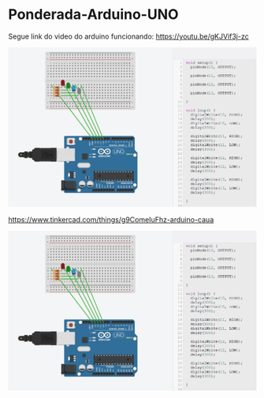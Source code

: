 # Ponderada-Arduino-UNO

Segue link do video do arduino funcionando:
https://youtu.be/gKJVif3j-zc

![Tinkercad](Tinkercad.PNG)

https://www.tinkercad.com/things/g9ComeIuFhz-arduino-caua

![Arduino](Tinkercad.PNG)
